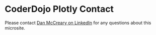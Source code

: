 # CoderDojo Plotly Contact

Please contact [Dan McCreary on LinkedIn](https://www.linkedin.com/in/danmccreary/) for any questions about this microsite.